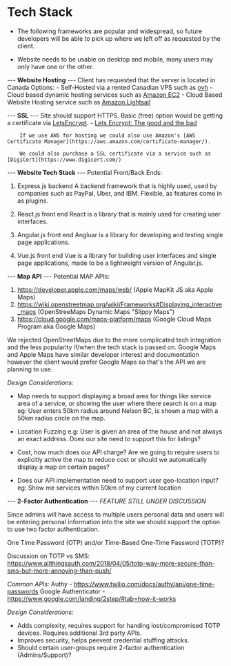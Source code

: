 # Tech Stack
- The following frameworks are popular and widespread, so future developers will be able to pick up where we left off as requested by the client.

- Website needs to be usable on desktop and mobile, many users may only have one or the other. 

--- **Website Hosting** ---
Client has requested that the server is located in Canada
 Options:
    - Self-Hosted via a rented Canadian VPS such as [ovh](https://www.ovhcloud.com/en-ca/vps/)
    - Cloud based dynamic hosting services such as [Amazon EC2](https://aws.amazon.com/ec2/)
    - Cloud Based Website Hosting service such as [Amazon Lightsail](https://aws.amazon.com/lightsail/)


--- **SSL** ---
    Site should support HTTPS.
        Basic (free) option would be getting a certificate via [LetsEncrypt](https://letsencrypt.org/).
            - [Lets Encrypt: The good and the bad](https://www.datamation.com/security/lets-encrypt-the-good-and-the-bad.html)

        If we use AWS for hosting we could also use Amazon's [AWS Certificate Manager](https://aws.amazon.com/certificate-manager/). 
     
        We could also purchase a SSL certificate via a service such as [DigiCert](https://www.digicert.com/)

--- **Website Tech Stack** ---
Potential Front/Back Ends:
1. Express.js backend 
A backend framework that is highly used, used by companies such as PayPal, Uber, and IBM. Flexible, as features come in as plugins.

2. React.js front end
React is a library that is mainly used for creating user interfaces.

3. Angular.js front end
Angluar is a library for developing and testing single page applications. 

4. Vue.js front end
Vue is a library for building user interfaces and single page applications, made to be a lightweight version of Angular.js.

--- **Map API** ---
Potential MAP APIs:
1. https://developer.apple.com/maps/web/ (Apple MapKit JS aka Apple Maps)
2. https://wiki.openstreetmap.org/wiki/Frameworks#Displaying_interactive_maps (OpenStreeMaps Dynamic Maps "Slippy Maps")
3. https://cloud.google.com/maps-platform/maps (Google Cloud Maps Program aka Google Maps)

We rejected OpenStreetMaps due to the more complicated tech integration and the less popularity if/when the tech stack is passed on. 
Google Maps and Apple Maps have similar developer interest and documentation however the client would prefer Google Maps so that's the API we are planning to use.

_Design Considerations:_
- Map needs to support displaying a broad area for things like service area of a service, or showing the user where there search is on a map 
    eg: User enters 50km radius around Nelson BC, is shown a map with a 50km radius circle on the map.

- Location Fuzzing e.g: User is given an area of the house and not always an exact address. Does our site need to support this for listings?

- Cost, how much does our API charge? Are we going to require users to explicitly active the map to reduce cost or should we automatically display a map on certain pages?

- Does our API implementation need to support user geo-location input?
    eg: Show me services within 50km of my current location

--- **2-Factor Authentication** ---
_FEATURE STILL UNDER DISCUSSION_

Since admins will have access to multiple users personal data and users will be entering personal information into the site we should support the option to use two factor authentication. 

One Time Password (OTP) and/or Time-Based One-Time Password (TOTP)?

Discussion on TOTP vs SMS: https://www.allthingsauth.com/2018/04/05/totp-way-more-secure-than-sms-but-more-annoying-than-push/

_Common APIs:_
Authy - https://www.twilio.com/docs/authy/api/one-time-passwords
Google Authenticator - https://www.google.com/landing/2step/#tab=how-it-works

_Design Considerations:_
- Adds complexity, requires support for handing lost/compromised TOTP devices. Requires additional 3rd party APIs.
- Improves security, helps peevent credential stuffing attacks.
- Should certain user-groups require 2-factor authentication (Admins/Support)?


